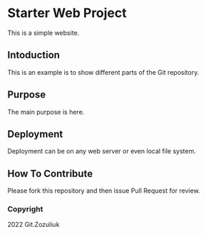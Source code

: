 # Starter Web Project

This is a simple website.

## Intoduction

This is an example is to show different parts of the Git repository.

## Purpose

The main purpose is here.

## Deployment

Deployment can be on any web server or even local file system.

## How To Contribute

Please fork this repository and then issue Pull Request for review.

### Copyright

2022 Git.Zozuliuk